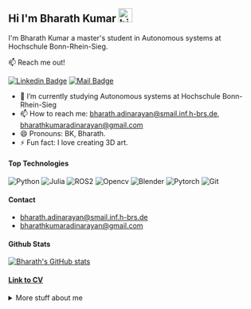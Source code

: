 ## Hi I'm Bharath Kumar <img src="https://user-images.githubusercontent.com/1303154/88677602-1635ba80-d120-11ea-84d8-d263ba5fc3c0.gif" width="28px" alt="hi">

I'm Bharath Kumar a master's student in Autonomous systems at Hochschule Bonn-Rhein-Sieg.

📫  Reach me out!

[![Linkedin Badge](https://img.shields.io/badge/-bharathkumar96-0e76a8?style=flat&labelColor=0e76a8&logo=linkedin&logoColor=white)](https://www.linkedin.com/in/bharathkumar96/) [![Mail Badge](https://img.shields.io/badge/-BharathKumar-c0392b?style=flat&labelColor=c0392b&logo=gmail&logoColor=white)](mailto:bharath.adianarayan@smail.inf.h-brs.de)

<!-- TODO: Add last video link -->

- 🔭 I’m currently studying Autonomous systems at Hochschule Bonn-Rhein-Sieg
- 📫 How to reach me: bharath.adinarayan@smail.inf.h-brs.de, bharathkumaradinarayan@gmail.com
- 😄 Pronouns: BK, Bharath.
- ⚡ Fun fact: I love creating 3D art.

#### Top Technologies

<!-- TODO: Make technologies links takes you to repositories -->

![Python](https://img.shields.io/badge/-Python-black?style=flat-square&logo=Python)
![Julia](https://img.shields.io/badge/-Julia-black?style=flat-square&logo=Julia)
![ROS2](https://img.shields.io/badge/-ROS2-black?style=flat-square&logo=ROS)
![Opencv](https://img.shields.io/badge/-Opencv-black?style=flat-square&logo=Opencv)
![Blender](https://img.shields.io/badge/-Blender-black?style=flat-square&logo=Blender)
![Pytorch](https://img.shields.io/badge/-Pytorch-black?style=flat-square&logo=Pytorch)
![Git](https://img.shields.io/badge/-Git-black?style=flat-square&logo=Git)


#### Contact
- bharath.adinarayan@smail.inf.h-brs.de
- bharathkumaradinarayan@gmail.com

#### Github Stats

[![Bharath's GitHub stats](https://github-readme-stats.vercel.app/api?username=Barath19&theme=tokyonight)](https://github.com/anuraghazra/github-readme-stats)

#### [Link to CV](https://barath19.github.io/)


<details>
<summary>
  More stuff about me
</summary>

<br >

I love working on robotics projects mainly working on reinforcement learning and imitation learning and I am also interested in learning reward functions from policy🙃 !

